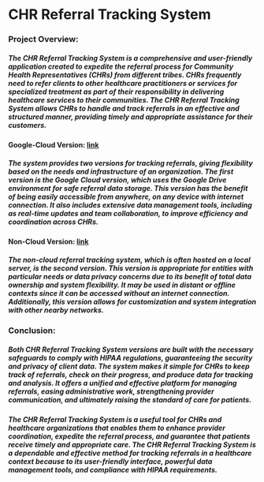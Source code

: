 # CHR Referral Tracking System

### Project Overview:
##### The CHR Referral Tracking System is a comprehensive and user-friendly application created to expedite the referral process for Community Health Representatives (CHRs) from different tribes. CHRs frequently need to refer clients to other healthcare practitioners or services for specialized treatment as part of their responsibility in delivering healthcare services to their communities. The CHR Referral Tracking System allows CHRs to handle and track referrals in an effective and structured manner, providing timely and appropriate assistance for their customers.

#### Google-Cloud Version: [link](https://github.com/CANIS-NAU/CHR_Data/tree/main/Google-cloud%20Version)
##### The system provides two versions for tracking referrals, giving flexibility based on the needs and infrastructure of an organization. The first version is the Google Cloud version, which uses the Google Drive environment for safe referral data storage. This version has the benefit of being easily accessible from anywhere, on any device with internet connection. It also includes extensive data management tools, including as real-time updates and team collaboration, to improve efficiency and coordination across CHRs.

#### Non-Cloud Version: [link](https://github.com/CANIS-NAU/CHR_Data/tree/main/Non-cloud%20Version)
##### The non-cloud referral tracking system, which is often hosted on a local server, is the second version. This version is appropriate for entities with particular needs or data privacy concerns due to its benefit of total data ownership and system flexibility. It may be used in distant or offline contexts since it can be accessed without an internet connection. Additionally, this version allows for customization and system integration with other nearby networks.

### Conclusion:
##### Both CHR Referral Tracking System versions are built with the necessary safeguards to comply with HIPAA regulations, guaranteeing the security and privacy of client data. The system makes it simple for CHRs to keep track of referrals, check on their progress, and produce data for tracking and analysis. It offers a unified and effective platform for managing referrals, easing administrative work, strengthening provider communication, and ultimately raising the standard of care for patients.

##### The CHR Referral Tracking System is a useful tool for CHRs and healthcare organizations that enables them to enhance provider coordination, expedite the referral process, and guarantee that patients receive timely and appropriate care. The CHR Referral Tracking System is a dependable and effective method for tracking referrals in a healthcare context because to its user-friendly interface, powerful data management tools, and compliance with HIPAA requirements.
